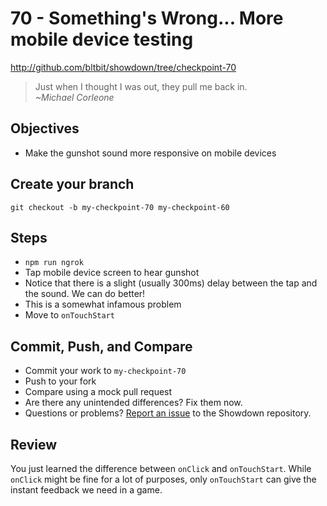 # 70 - Something's Wrong... More mobile device testing

http://github.com/bltbit/showdown/tree/checkpoint-70

> Just when I thought I was out, they pull me back in.  
> _~Michael Corleone_

## Objectives

- Make the gunshot sound more responsive on mobile devices

## Create your branch

```
git checkout -b my-checkpoint-70 my-checkpoint-60
```

## Steps

- `npm run ngrok`
- Tap mobile device screen to hear gunshot
- Notice that there is a slight (usually 300ms) delay between the tap and the sound. We can do better!
- This is a somewhat infamous problem
- Move to `onTouchStart`

## Commit, Push, and Compare

- Commit your work to `my-checkpoint-70`
- Push to your fork
- Compare using a mock pull request
- Are there any unintended differences? Fix them now.
- Questions or problems? [Report an issue](https://github.com/bltbit/showdown/issues) to the Showdown repository.

## Review

You just learned the difference between `onClick` and `onTouchStart`. While `onClick` might be fine for a lot of purposes, only `onTouchStart` can give the instant feedback we need in a game.
